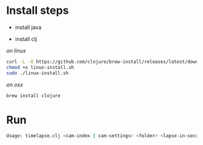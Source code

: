 # Install steps
- install java

- install clj

_on linux_

```bash
curl -L -O https://github.com/clojure/brew-install/releases/latest/download/linux-install.sh
chmod +x linux-install.sh
sudo ./linux-install.sh
```

_on osx_
```bash
brew install clojure
```


# Run

```bash
Usage: timelapse.clj <cam-index | cam-settings> <folder> <lapse-in-second>
```